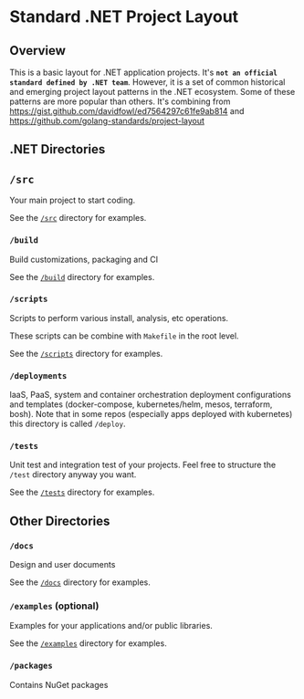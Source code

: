 # Standard .NET Project Layout

## Overview

This is a basic layout for .NET application projects. It's **`not an official standard defined by .NET team`**. However, it is a set of common historical and emerging project layout patterns in the .NET ecosystem. Some of these patterns are more popular than others. It's combining from https://gist.github.com/davidfowl/ed7564297c61fe9ab814 and https://github.com/golang-standards/project-layout


## .NET Directories

## `/src`

Your main project to start coding.

See the [`/src`](src/README.md) directory for examples.

### `/build`

Build customizations, packaging and CI

See the [`/build`](build/README.md) directory for examples.


### `/scripts`

Scripts to perform various install, analysis, etc operations.

These scripts can be combine with `Makefile` in the root level.

See the [`/scripts`](scripts/README.md) directory for examples.

### `/deployments`

IaaS, PaaS, system and container orchestration deployment configurations and templates (docker-compose, kubernetes/helm, mesos, terraform, bosh). Note that in some repos (especially apps deployed with kubernetes) this directory is called `/deploy`.

### `/tests`

Unit test and integration test of your projects. Feel free to structure the `/test` directory anyway you want. 

See the [`/tests`](tests/README.md) directory for examples.

## Other Directories

### `/docs`

Design and user documents

See the [`/docs`](docs/README.md) directory for examples.

### `/examples` (optional)

Examples for your applications and/or public libraries.

See the [`/examples`](examples/README.md) directory for examples.

### `/packages`

Contains NuGet packages
